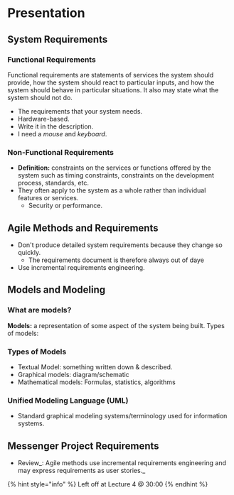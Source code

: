 # Presentation

## System Requirements

### Functional Requirements

Functional requirements are statements of services the system should provide, how the system should react to particular inputs, and how the system should behave in particular situations. It also may state what the system should not do.

* The requirements that your system needs.
* Hardware-based.
* Write it in the description.
* I need a _mouse_ and _keyboard_.

### Non-Functional Requirements

* **Definition:** constraints on the services or functions offered by the system such as timing constraints, constraints on the development process, standards, etc.
* They often apply to the system as a whole rather than individual features or services.
  * Security or performance.

## Agile Methods and Requirements

* Don't produce detailed system requirements because they change so quickly.
  * The requirements document is therefore always out of daye
* Use incremental requirements engineering.

## Models and Modeling

### What are models?

**Models:** a representation of some aspect of the system being built. Types of models:

### Types of Models

* Textual Model: something written down & described.
* Graphical models: diagram/schematic
* Mathematical models: Formulas, statistics, algorithms

### Unified Modeling Language \(UML\)

* Standard graphical modeling systems/terminology used for information systems.

## Messenger Project Requirements

* Review_: Agile methods use incremental requirements engineering and may express requirements as user stories._

{% hint style="info" %}
Left off at Lecture 4 @ 30:00
{% endhint %}



